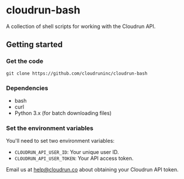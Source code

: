 # cloudrun-bash

A collection of shell scripts for working with the Cloudrun API.

## Getting started

### Get the code

```
git clone https://github.com/cloudruninc/cloudrun-bash
```

### Dependencies

* bash
* curl
* Python 3.x (for batch downloading files)

### Set the environment variables

You'll need to set two environment variables:

* `CLOUDRUN_API_USER_ID`: Your unique user ID.
* `CLOUDRUN_API_USER_TOKEN`: Your API access token.

Email us at help@cloudrun.co about obtaining your Cloudrun API token.
